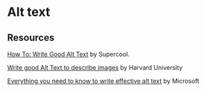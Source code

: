 # Alt text

## Resources
[How To: Write Good Alt Text](https://supercooldesign.co.uk/blog/how-to-write-good-alt-text) by Supercool.

[Write good Alt Text to describe images](https://accessibility.huit.harvard.edu/describe-content-images) by Harvard University

[Everything you need to know to write effective alt text](https://support.microsoft.com/en-us/office/everything-you-need-to-know-to-write-effective-alt-text-df98f884-ca3d-456c-807b-1a1fa82f5dc2) by Microsoft


